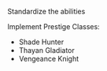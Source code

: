 

Standardize the abilities

Implement Prestige Classes:
* Shade Hunter
* Thayan Gladiator
* Vengeance Knight
